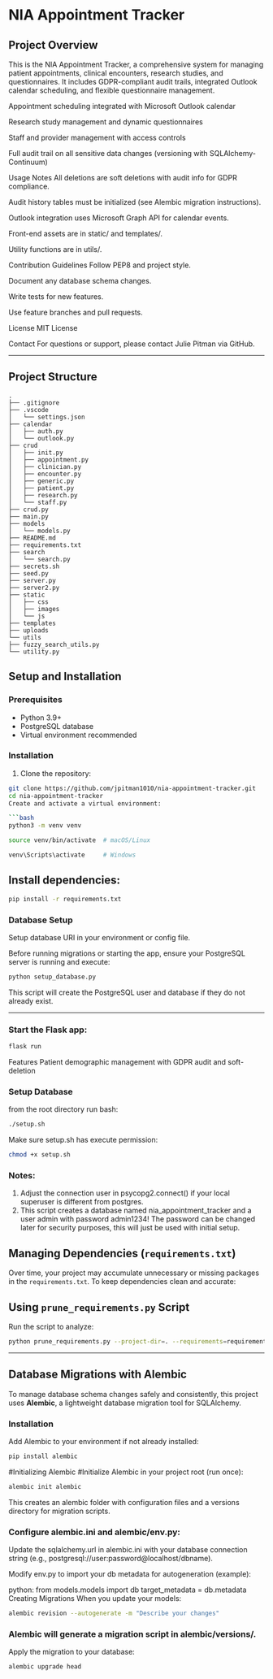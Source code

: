 # NIA Appointment Tracker

## Project Overview

This is the NIA Appointment Tracker, a comprehensive system for managing patient appointments, clinical encounters, research studies, and questionnaires. It includes GDPR-compliant audit trails, integrated Outlook calendar scheduling, and flexible questionnaire management.

Appointment scheduling integrated with Microsoft Outlook calendar

Research study management and dynamic questionnaires

Staff and provider management with access controls

Full audit trail on all sensitive data changes (versioning with SQLAlchemy-Continuum)

Usage Notes
All deletions are soft deletions with audit info for GDPR compliance.

Audit history tables must be initialized (see Alembic migration instructions).

Outlook integration uses Microsoft Graph API for calendar events.

Front-end assets are in static/ and templates/.

Utility functions are in utils/.

Contribution Guidelines
Follow PEP8 and project style.

Document any database schema changes.

Write tests for new features.

Use feature branches and pull requests.

License
MIT License

Contact
For questions or support, please contact Julie Pitman via GitHub.

---

## Project Structure

```
.
├── .gitignore
├── .vscode
│   └── settings.json
├── calendar
│   ├── auth.py
│   └── outlook.py
├── crud
│   ├── init.py
│   ├── appointment.py
│   ├── clinician.py
│   ├── encounter.py
│   ├── generic.py
│   ├── patient.py
│   ├── research.py
│   └── staff.py
├── crud.py
├── main.py
├── models
│   └── models.py
├── README.md
├── requirements.txt
├── search
│   └── search.py
├── secrets.sh
├── seed.py
├── server.py
├── server2.py
├── static
│   ├── css
│   ├── images
│   └── js
├── templates
├── uploads
└── utils
├── fuzzy_search_utils.py
└── utility.py
```

## Setup and Installation

### Prerequisites

- Python 3.9+
- PostgreSQL database
- Virtual environment recommended

### Installation

1. Clone the repository:

````bash
git clone https://github.com/jpitman1010/nia-appointment-tracker.git
cd nia-appointment-tracker
Create and activate a virtual environment:

```bash
python3 -m venv venv
````

```bash
source venv/bin/activate  # macOS/Linux
```

```bash
venv\Scripts\activate     # Windows
```

## Install dependencies:

```bash
pip install -r requirements.txt
```


### Database Setup
Setup database URI in your environment or config file.

Before running migrations or starting the app, ensure your PostgreSQL server is running and execute:

```bash
python setup_database.py
```
This script will create the PostgreSQL user and database if they do not already exist.

---

### Start the Flask app:

```bash
flask run
```

Features
Patient demographic management with GDPR audit and soft-deletion

### Setup Database

from the root directory run bash:

```bash
./setup.sh
```

Make sure setup.sh has execute permission:

```bash
chmod +x setup.sh
```

### Notes:

1. Adjust the connection user in psycopg2.connect() if your local superuser is different from postgres.
2. This script creates a database named nia_appointment_tracker and a user admin with password admin1234! The password can be changed later for security purposes, this will just be used with initial setup.

## Managing Dependencies (`requirements.txt`)

Over time, your project may accumulate unnecessary or missing packages in the `requirements.txt`. To keep dependencies clean and accurate:

## Using `prune_requirements.py` Script

Run the script to analyze:

```bash
python prune_requirements.py --project-dir=. --requirements=requirements.txt
```

---

## Database Migrations with Alembic

To manage database schema changes safely and consistently, this project uses **Alembic**, a lightweight database migration tool for SQLAlchemy.

### Installation

Add Alembic to your environment if not already installed:

```bash
pip install alembic
```

#Initializing Alembic
#Initialize Alembic in your project root (run once):

```bash
alembic init alembic
```

This creates an alembic folder with configuration files and a versions directory for migration scripts.

### Configure alembic.ini and alembic/env.py:

Update the sqlalchemy.url in alembic.ini with your database connection string (e.g., postgresql://user:password@localhost/dbname).

Modify env.py to import your db metadata for autogeneration (example):

python:
from models.models import db
target_metadata = db.metadata
Creating Migrations
When you update your models:

```bash
alembic revision --autogenerate -m "Describe your changes"
```

### Alembic will generate a migration script in alembic/versions/.

Apply the migration to your database:

```bash
alembic upgrade head
```
